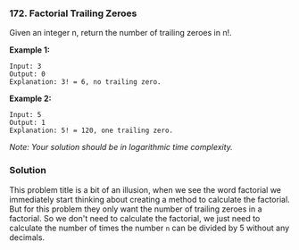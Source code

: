 ### 172. Factorial Trailing Zeroes

Given an integer n, return the number of trailing zeroes in n!.

**Example 1:**
```
Input: 3
Output: 0
Explanation: 3! = 6, no trailing zero.
```

**Example 2:**
```
Input: 5
Output: 1
Explanation: 5! = 120, one trailing zero.
```

*Note: Your solution should be in logarithmic time complexity.*

### Solution
This problem title is a bit of an illusion, when we see the word factorial we immediately start thinking about creating a method to calculate the factorial.
But for this problem they only want the number of trailing zeroes in a factorial. So we don't need to calculate the factorial, we just need to calculate the number of times the number `n` can be divided by 5 without any decimals. 